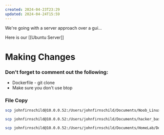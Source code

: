 ```yaml
---
created: 2024-04-23T23:29
updated: 2024-04-24T15:59
---
```

We're going with a server approach over a gui...

Here is our [[Ubuntu Server]]

# Making Changes

### Don't forget to comment out the following:

- Dockerfile - git clone
- Make sure you don't use btop

### File Copy

```bash
scp johnfirnschild@10.0.0.52:/Users/johnfirnschild/Documents/Noob_Linux_stuff/script/system/disk_usage.sh disk_usage.sh

scp johnfirnschild@10.0.0.52:/Users/johnfirnschild/Documents/hacker_basics/nmap/scripts/scan.sh scan.sh

scp johnfirnschild@10.0.0.52:/Users/johnfirnschild/Documents/HomeLab/Docker_Desktop/ubuntu_server ubuntu_server

```
